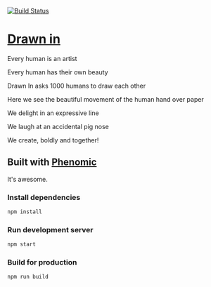 [![Build Status](https://travis-ci.org/peterjacobson/drawn-in.svg?branch=master)](https://travis-ci.org/peterjacobson/drawn-in)

# [Drawn in](http://drawnin.nz)

Every human is an artist

Every human has their own beauty

Drawn In asks 1000 humans to draw each other

Here we see the beautiful movement of the human hand over paper

We delight in an expressive line

We laugh at an accidental pig nose

We create, boldly and together!



## Built with [Phenomic](https://github.com/MoOx/phenomic)
It's awesome.

### Install dependencies

```sh
npm install
```

### Run development server

```sh
npm start
```

### Build for production

```sh
npm run build
```

